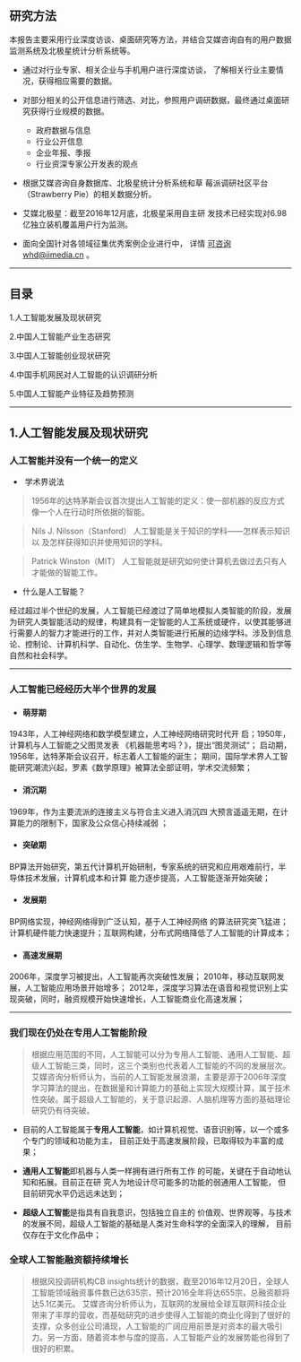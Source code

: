 ## 研究方法


本报告主要采用行业深度访谈、桌面研究等方法，并结合艾媒咨询自有的用户数据监测系统及北极星统计分析系统等。

* 通过对行业专家、相关企业与手机用户进行深度访谈， 了解相关行业主要情况，获得相应需要的数据。

* 对部分相关的公开信息进行筛选、对比，参照用户调研数据，最终通过桌面研究获得行业规模的数据。

  * 政府数据与信息
  * 行业公开信息
  * 企业年报、季报
  * 行业资深专家公开发表的观点

* 根据艾媒咨询自身数据库、北极星统计分析系统和草 莓派调研社区平台（Strawberry Pie）的相关数据分析。

* 艾媒北极星：截至2016年12月底，北极星采用自主研 发技术已经实现对6.98亿独立装机覆盖用户行为监测。

* 面向全国针对各领域征集优秀案例企业进行中， 详情
 可咨询whd@iimedia.cn 。
 
-------


## 目录
1.人工智能发展及现状研究

2.中国人工智能产业生态研究

3.中国人工智能创业现状研究

4.中国手机网民对人工智能的认识调研分析

5.中国人工智能产业特征及趋势预测

---



## 1.人工智能发展及现状研究

### 人工智能并没有一个统一的定义

*  学术界说法

>1956年的达特茅斯会议首次提出人工智能的定义：使一部机器的反应方式像一个人在行动时所依据的智能。

>Nils J. Nilsson（Stanford）
人工智能是关于知识的学科——怎样表示知识以 及怎样获得知识并使用知识的学科。

>Patrick Winston（MIT）
人工智能就是研究如何使计算机去做过去只有人 才能做的智能工作。

* 什么是人工智能？

经过超过半个世纪的发展，人工智能已经渡过了简单地模拟人类智能的阶段，发展为研究人类智能活动的规律，构建具有一定智能的人工系统或硬件，以使其能够进行需要人的智力才能进行的工作，并对人类智能进行拓展的边缘学科。涉及到信息论、控制论、计算机科学、自动化、仿生学、生物学、心理学、数理逻辑和哲学等自然和社会科学。

---

### 人工智能已经经历大半个世界的发展

* #### 萌芽期	
1943年，人工神经网络和数学模型建立，人工神经网络研究时代开 启；1950年，计算机与人工智能之父图灵发表	《机器能思考吗？》，提出“图灵测试“；
启动期，1956年，达特茅斯会议召开，标志着人工智能的诞生； 期间，国际学术界人工智能研究潮流兴起，罗素《数学原理》被算法全部证明，学术交流频繁；


* #### 消沉期
1969年，作为主要流派的连接主义与符合主义进入消沉四 大预言遥遥无期，在计算能力的限制下，国家及公众信心持续减弱 ；
    
* #### 突破期
BP算法开始研究，第五代计算机开始研制，专家系统的研究和应用艰难前行，半导体技术发展，计算机成本和计算 能力逐步提高，人工智能逐渐开始突破；

* #### 发展期
BP网络实现，神经网络得到广泛认知，基于人工神经网络 的算法研究突飞猛进；计算机硬件能力快速提升；互联网构建，分布式网络降低了人工智能的计算成本；

* #### 高速发展期
2006年，深度学习被提出，人工智能再次突破性发展；
2010年，移动互联网发展，人工智能应用场景开始增多；
2012年，深度学习算法在语音和视觉识别上实现突破，同时，融资规模开始快速增长，人工智能商业化高速发展；

---


### 我们现在仍处在专用人工智能阶段

>根据应用范围的不同，人工智能可以分为专用人工智能、通用人工智能、超级人工智能三类，同时，这三个类别也代表着人工智能的不同的发展层次。艾媒咨询分析师认为，当前的人工智能发展浪潮，主要是源于2006年深度学习算法的提出，在数据量和计算能力的基础上实现大规模计算，属于技术性突破。属于超级人工智能的，关于意识起源、人脑机理等方面的基础理论研究仍有待突破。

* 目前的人工智能属于**专用人工智能**，如计算机视觉、语音识别等，以一个或多个专门的领域和功能为主， 目前正处于高速发展阶段，已取得较为丰富的成果；

* **通用人工智能**即机器与人类一样拥有进行所有工作 的可能，关键在于自动地认知和拓展。目前正在研 究人为地设计尽可能多的功能的弱通用人工智能， 但目前研究水平仍远远未达到；

* **超级人工智能**是指具有自我意识，包括独立自主的 价值观、世界观等，与技术的发展不同，超级人工智能的基础是人类对生命科学的全面深入的理解， 目前仅存在于文化作品中；

### 全球人工智能融资额持续增长
>根据风投调研机构CB insights统计的数据，截至2016年12月20日，全球人工智能领域融资事件数已达635宗，预计2016全年将达655宗，总融资额将达5.1亿美元。
艾媒咨询分析师认为，互联网的发展给全球互联网科技企业带来了丰厚的营收，而基础研究的进步使得人工智能的商业化得到了很好的支撑，众多创业公司涌现，人工智能的广阔应用前景是对资本的最大吸引力。另一方面，随着资本参与度的提高，人工智能产业的发展势能也得到了很好的积累。








